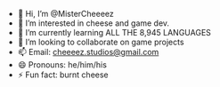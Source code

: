 - 👋 Hi, I’m @MisterCheeeez
- 👀 I’m interested in cheese and game dev.
- 🌱 I’m currently learning ALL THE 8,945 LANGUAGES
- 💞️ I’m looking to collaborate on game projects
- 📫 Email: cheeeez.studios@gmail.com
- 😄 Pronouns: he/him/his
- ⚡ Fun fact: burnt cheese

<!---
MisterCheeeez/MisterCheeeez is a ✨ special ✨ repository because its `README.md` (this file) appears on your GitHub profile.
You can click the Preview link to take a look at your changes.
--->
